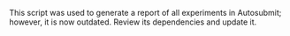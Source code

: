 This script was used to generate a report of all experiments in Autosubmit; however, it is now outdated. Review its dependencies and update it.
